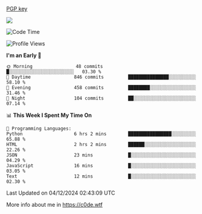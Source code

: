 [PGP key](https://c0de.wtf/urwq.asc)

<a href="https://wakatime.com"><img src="https://wakatime.com/share/@c0dezin/b7f18a7c-ab3a-40b8-8bc7-b1b7bf71f1d6.svg" /></a>

<!--START_SECTION:waka-->
![Code Time](http://img.shields.io/badge/Code%20Time-153%20hrs%2038%20mins-blue)

![Profile Views](http://img.shields.io/badge/Profile%20Views-0-blue)

**I'm an Early 🐤** 

```text
🌞 Morning                48 commits          █░░░░░░░░░░░░░░░░░░░░░░░░   03.30 % 
🌆 Daytime                846 commits         ███████████████░░░░░░░░░░   58.10 % 
🌃 Evening                458 commits         ████████░░░░░░░░░░░░░░░░░   31.46 % 
🌙 Night                  104 commits         ██░░░░░░░░░░░░░░░░░░░░░░░   07.14 % 
```


📊 **This Week I Spent My Time On** 

```text
💬 Programming Languages: 
Python                   6 hrs 2 mins        ████████████████░░░░░░░░░   65.88 % 
HTML                     2 hrs 2 mins        ██████░░░░░░░░░░░░░░░░░░░   22.26 % 
JSON                     23 mins             █░░░░░░░░░░░░░░░░░░░░░░░░   04.29 % 
JavaScript               16 mins             █░░░░░░░░░░░░░░░░░░░░░░░░   03.05 % 
Text                     12 mins             █░░░░░░░░░░░░░░░░░░░░░░░░   02.30 % 
```


 Last Updated on 04/12/2024 02:43:09 UTC
<!--END_SECTION:waka-->

More info about me in https://c0de.wtf
